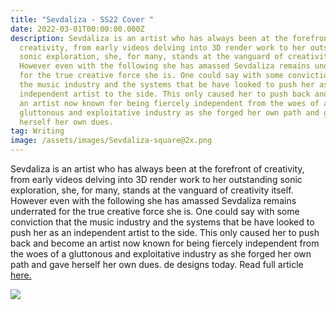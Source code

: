 ```yaml
---
title: "Sevdaliza - SS22 Cover "
date: 2022-03-01T00:00:00.000Z
description: Sevdaliza is an artist who has always been at the forefront of
  creativity, from early videos delving into 3D render work to her outstanding
  sonic exploration, she, for many, stands at the vanguard of creativity itself.
  However even with the following she has amassed Sevdaliza remains underrated
  for the true creative force she is. One could say with some conviction that
  the music industry and the systems that be have looked to push her as an
  independent artist to the side. This only caused her to push back and become
  an artist now known for being fiercely independent from the woes of a
  gluttonous and exploitative industry as she forged her own path and gave
  herself her own dues.
tag: Writing
image: /assets/images/Sevdaliza-square@2x.png
---
```

Sevdaliza is an artist who has always been at the forefront of creativity, from early videos delving into 3D render work to her outstanding sonic exploration, she, for many, stands at the vanguard of creativity itself. However even with the following she has amassed Sevdaliza remains underrated for the true creative force she is. One could say with some conviction that the music industry and the systems that be have looked to push her as an independent artist to the side. This only caused her to push back and become an artist now known for being fiercely independent from the woes of a gluttonous and exploitative industry as she forged her own path and gave herself her own dues. de designs today. Read full article [here.](https://metalmagazine.eu/post/sevdaliza-1)

[](https://metalmagazine.eu/post/sevdaliza-1)

[](https://metalmagazine.eu/post/sevdaliza-1)

![](/assets/images/metal-46_-12.jpg)